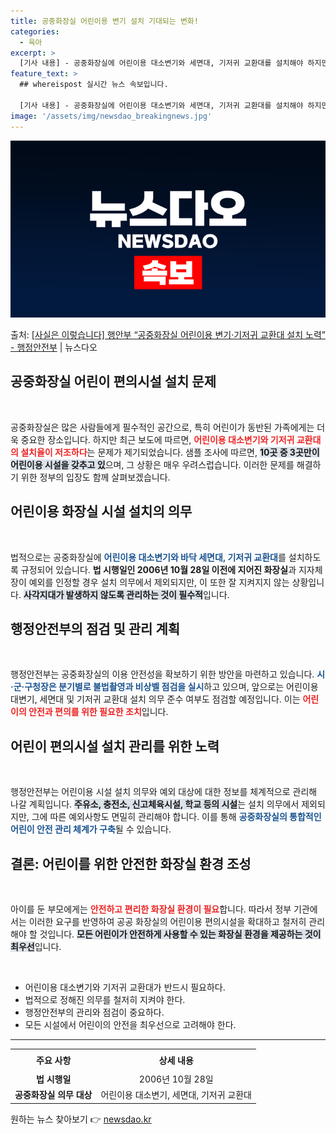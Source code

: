 ```yaml
---
title: 공중화장실 어린이용 변기 설치 기대되는 변화!
categories:
  - 육아
excerpt: >
  [기사 내용] - 공중화장실에 어린이용 대소변기와 세면대, 기저귀 교환대를 설치해야 하지만 10곳 중 3곳도…
feature_text: >
  ## whereispost 실시간 뉴스 속보입니다.

  [기사 내용] - 공중화장실에 어린이용 대소변기와 세면대, 기저귀 교환대를 설치해야 하지만 10곳 중 3곳도…
image: '/assets/img/newsdao_breakingnews.jpg'
---
```


![뉴스다오 속보](/assets/img/newsdao_breakingnews.jpg)

<p>출처: <a href="https://newsdao.kr/2392" rel="dofollow">[사실은 이렇습니다] 행안부 “공중화장실 어린이용 변기·기저귀 교환대 설치 노력” - 행정안전부</a> | 뉴스다오</p>

<h2 data-ke-size="size26">공중화장실 어린이 편의시설 설치 문제</h2>

<p data-ke-size="size16">&nbsp;</p>

공중화장실은 많은 사람들에게 필수적인 공간으로, 특히 어린이가 동반된 가족에게는 더욱 중요한 장소입니다. 하지만 최근 보도에 따르면, <b><span style="color: #ee2323;">어린이용 대소변기와 기저귀 교환대의 설치율이 저조하다</span></b>는 문제가 제기되었습니다. 샘플 조사에 따르면, <b><span style="background-color: #21538527;">10곳 중 3곳만이 어린이용 시설을 갖추고 있</span></b>으며, 그 상황은 매우 우려스럽습니다. 이러한 문제를 해결하기 위한 정부의 입장도 함께 살펴보겠습니다.

<h2 data-ke-size="size26">어린이용 화장실 시설 설치의 의무</h2>

<p data-ke-size="size16">&nbsp;</p>

법적으로는 공중화장실에 <b><span style="color: #1a5490;">어린이용 대소변기와 바닥 세면대, 기저귀 교환대</span></b>를 설치하도록 규정되어 있습니다. <b><span style="ee2323;">법 시행일인 2006년 10월 28일 이전에 지어진 화장실</span></b>과 지자체장이 예외를 인정할 경우 설치 의무에서 제외되지만, 이 또한 잘 지켜지지 않는 상황입니다. <b><span style="background-color: #21538527;">사각지대가 발생하지 않도록 관리하는 것이 필수적</span></b>입니다.

<h2 data-ke-size="size26">행정안전부의 점검 및 관리 계획</h2>

<p data-ke-size="size16">&nbsp;</p>

행정안전부는 공중화장실의 이용 안전성을 확보하기 위한 방안을 마련하고 있습니다. <b><span style="color: #1a5490;">시·군·구청장은 분기별로 불법촬영과 비상벨 점검을 실시</span></b>하고 있으며, 앞으로는 어린이용 대변기, 세면대 및 기저귀 교환대 설치 의무 준수 여부도 점검할 예정입니다. 이는 <b><span style="color: #ee2323;">어린이의 안전과 편의를 위한 필요한 조치</span></b>입니다.

<h2 data-ke-size="size26">어린이 편의시설 설치 관리를 위한 노력</h2>

<p data-ke-size="size16">&nbsp;</p>

행정안전부는 어린이용 시설 설치 의무와 예외 대상에 대한 정보를 체계적으로 관리해 나갈 계획입니다. <b><span style="background-color: #21538527;">주유소, 충전소, 신고체육시설, 학교 등의 시설</span></b>는 설치 의무에서 제외되지만, 그에 따른 예외사항도 면밀히 관리해야 합니다. 이를 통해 <b><span style="color: #1a5490;">공중화장실의 통합적인 어린이 안전 관리 체계가 구축</span></b>될 수 있습니다.

<h2 data-ke-size="size26">결론: 어린이를 위한 안전한 화장실 환경 조성</h2>

<p data-ke-size="size16">&nbsp;</p>

아이를 둔 부모에게는 <b><span style="color: #ee2323;">안전하고 편리한 화장실 환경이 필요</span></b>합니다. 따라서 정부 기관에서는 이러한 요구를 반영하여 공공 화장실의 어린이용 편의시설을 확대하고 철저히 관리해야 할 것입니다. <b><span style="background-color: #21538527;">모든 어린이가 안전하게 사용할 수 있는 화장실 환경을 제공하는 것이 최우선</span></b>입니다. 

<p data-ke-size="size16">&nbsp;</p>

<ul>
    <li>어린이용 대소변기와 기저귀 교환대가 반드시 필요하다.</li>
    <li>법적으로 정해진 의무를 철저히 지켜야 한다.</li>
    <li>행정안전부의 관리와 점검이 중요하다.</li>
    <li>모든 시설에서 어린이의 안전을 최우선으로 고려해야 한다.</li>
</ul>

<hr>

<table style="border-collapse: collapse; width: 100%;">
    <tr>
        <td style="text-align: center; height: 30px;"><b>주요 사항</b></td>
        <td style="text-align: center; height: 30px;"><b>상세 내용</b></td>
    </tr>
    <tr>
        <td style="text-align: center; height: 17px;"><b>법 시행일</b></td>
        <td style="text-align: center; height: 17px;">2006년 10월 28일</td>
    </tr>
    <tr>
        <td style="text-align: center; height: 17px;"><b>공중화장실 의무 대상</b></td>
        <td style="text-align: center; height: 17px;">어린이용 대소변기, 세면대, 기저귀 교환대</td>
    </tr>
</table>

<p data-ke-size="size16"></p> 

원하는 뉴스 찾아보기 👉 <a href="https://newsdao.kr" rel="dofollow">newsdao.kr</a>


